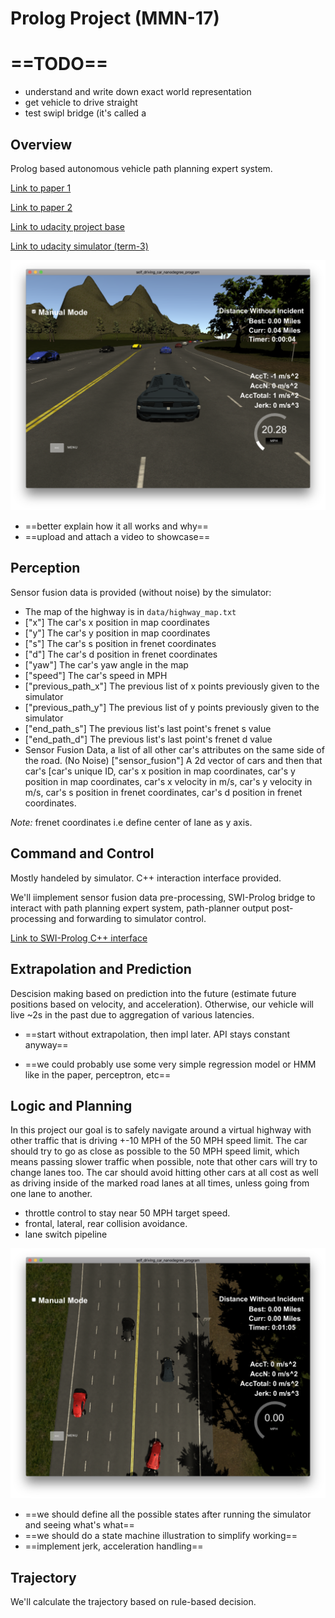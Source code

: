 # Prolog Project (MMN-17)



# ==TODO==

- understand and write down exact world representation
- get vehicle to drive straight
- test swipl bridge (it's called a 



## Overview

Prolog based autonomous vehicle path planning expert system. 

[Link to paper 1](./prolog_self_driving.pdf)

[Link to paper 2](http://home.in.tum.de/~immler/documents/rizaldi2017traffic.pdf)

[Link to udacity project base](https://github.com/udacity/CarND-Path-Planning-Project)

[Link to udacity simulator (term-3)](https://github.com/udacity/self-driving-car-sim/releases/tag/T3_v1.2)

![term_3_sim](./term_3_sim.png)

- ==better explain how it all works and why==
- ==upload and attach a video to showcase==



## Perception

Sensor fusion data is provided (without noise) by the simulator:

- The map of the highway is in `data/highway_map.txt`
- ["x"] The car's x position in map coordinates
- ["y"] The car's y position in map coordinates
- ["s"] The car's s position in frenet coordinates
- ["d"] The car's d position in frenet coordinates
- ["yaw"] The car's yaw angle in the map
- ["speed"] The car's speed in MPH
- ["previous_path_x"] The previous list of x points previously given to the simulator
- ["previous_path_y"] The previous list of y points previously given to the simulator
- ["end_path_s"] The previous list's last point's frenet s value
- ["end_path_d"] The previous list's last point's frenet d value
- Sensor Fusion Data, a list of all other car's attributes on the same side of the road. (No Noise)
  ["sensor_fusion"] A 2d vector of cars and then that car's [car's unique ID, car's x position in map coordinates, car's y position in map coordinates, car's x velocity in m/s, car's y velocity in m/s, car's s position in frenet coordinates, car's d position in frenet coordinates.

_Note:_ frenet coordinates i.e define center of lane as y axis. 



##  Command and Control

Mostly handeled by simulator. C++ interaction interface provided. 

We'll iimplement sensor fusion data pre-processing, SWI-Prolog bridge to interact with path planning expert system, path-planner output post-processing and forwarding to simulator control. 

[Link to SWI-Prolog C++ interface](http://www.swi-prolog.org/pldoc/man?section=cpp-intro)



## Extrapolation and Prediction

Descision making based on prediction into the future (estimate future positions based on velocity, and acceleration). Otherwise, our vehicle will live ~2s in the past due to aggregation of various latencies. 

- ==start without extrapolation, then impl later. API stays constant anyway==

- ==we could probably use some very simple regression model or HMM like in the paper, perceptron, etc==



## Logic and Planning

In this project our goal is to safely navigate around a virtual highway with other traffic that is driving +-10 MPH of the 50 MPH speed limit. The car should try to go as close as possible to the 50 MPH speed limit, which means passing slower traffic when possible, note that other cars will try to change lanes too. The car should avoid hitting other cars at all cost as well as driving inside of the marked road lanes at all times, unless going from one lane to another.

- throttle control to stay near 50 MPH target speed. 
- frontal, lateral, rear collision avoidance. 
- lane switch pipeline

![top down view](./top_down.png)

- ==we should define all the possible states after running the simulator and seeing what's what==
- ==we should do a state machine illustration to simplify working==
- ==implement jerk, acceleration handling==



## Trajectory

We'll calculate the trajectory based on rule-based decision.













